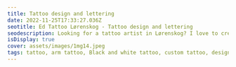 ```yaml
--- 
title: Tattoo design and lettering 
date: 2022-11-25T17:33:27.036Z 
seotitle: Ed Tattoo Lørenskog - Tattoo design and lettering 
seodescription: Looking for a tattoo artist in Lørenskog? I love to create new Tattoo design and lettering designs and styles. Contact me for an appointment... 
isDisplay: true 
cover: assets/images/1mg14.jpeg 
tags: tattoo, arm tattoo, Black and white tattoo, custom tattoo, design tattoo, lettering 
--- 
```

